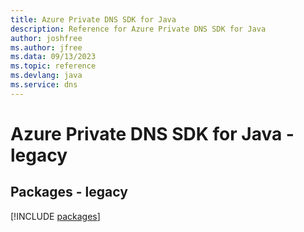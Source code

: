 ```yaml
---
title: Azure Private DNS SDK for Java
description: Reference for Azure Private DNS SDK for Java
author: joshfree
ms.author: jfree
ms.data: 09/13/2023
ms.topic: reference
ms.devlang: java
ms.service: dns
---
```

# Azure Private DNS SDK for Java - legacy
## Packages - legacy
[!INCLUDE [packages](private-dns-index.md)]